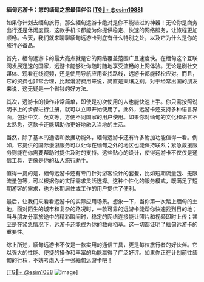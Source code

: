 **緬甸远游卡：您的缅甸之旅最佳伴侣 [[TG💪+ @esim1088](https://t.me/s/esim1088)]**

如果你计划去缅甸旅行，那么緬甸远游卡绝对是你不能错过的神器！无论你是商务出行还是休闲度假，这款手机卡都能为你提供稳定、快速的网络服务，让旅程更加顺畅。今天，我们就来聊聊緬甸远游卡到底有什么特别之处，以及它为什么是你的旅行必备品。

首先，緬甸远游卡的最大亮点就是它的网络覆盖范围广且速度快。在缅甸这个互联网发展迅速的国家，远游卡能够让你随时随地享受流畅的上网体验。无论是刷社交媒体、观看在线视频，还是使用导航应用查找路线，远游卡都能轻松应对。而且，它的资费也非常合理，比起漫游费用来说，简直是天壤之别。对于经常出国的朋友来说，这无疑是一个省钱的好方法。

其次，远游卡的操作非常简单，即使是初次使用的人也能快速上手。你只需按照说明书上的步骤进行注册，就可以立即开始使用了。此外，远游卡还支持多种语言界面，包括中文、英文等，方便不同国家的用户使用。如果你对缅甸的文化和语言不太熟悉，这款卡还能帮助你更好地融入当地的生活。

当然，除了基本的通话和数据功能外，緬甸远游卡还有许多附加功能值得一看。例如，它提供的国际漫游服务可以让你在缅甸之外的地区也能保持联系；紧急救援服务则能在你需要帮助时提供及时的支持。这些贴心的设计，使得远游卡不仅仅是通信工具，更像是你的私人旅行助手。

值得一提的是，緬甸远游卡还有专门针对游客设计的套餐，比如短期流量包、无限流量包等，可以根据你的实际需求灵活选择。这种个性化的服务模式，既满足了短期游客的需求，也为长期居住或工作的用户提供了便利。

最后，让我们来看看远游卡的实际应用场景。想象一下，当你第一次踏上缅甸的土地，面对陌生的城市和复杂的路况时，一款可靠的远游卡能帮你快速找到目的地；当与朋友分享旅途中的精彩瞬间时，稳定的网络连接能让照片和视频即时上传；甚至是在紧急情况下，远游卡还能成为你的救命稻草。这一切都证明了緬甸远游卡的重要性。

综上所述，緬甸远游卡不仅是一款实用的通信工具，更是每位旅行者的好伙伴。它以强大的性能、便捷的操作和丰富的功能赢得了广泛好评。如果你正在计划前往缅甸的行程，不妨考虑入手一张緬甸远游卡吧！

[[TG💪+ @esim1088](https://t.me/s/esim1088) ![Image](https://i.postimg.cc/4NQfJmqS/Snipaste-2025-05-13-00-14-12.png)]